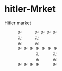 # hitler-Mrket
Hitler market
               
               
               
          卍      卍 卍 卍 卍 
          卍      卍 
          卍      卍 
          卍 卍 卍 卍 卍 卍 卍
                  卍      卍
                  卍      卍
          卍 卍 卍 卍      卍
             








